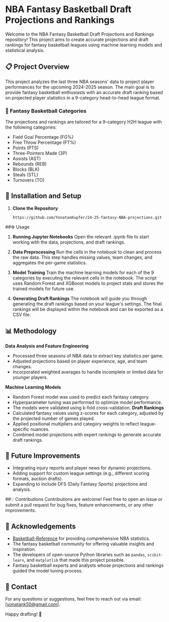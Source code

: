 # NBA Fantasy Basketball Draft Projections and Rankings

Welcome to the NBA Fantasy Basketball Draft Projections and Rankings repository! This project aims to create accurate projections and draft rankings for fantasy basketball leagues using machine learning models and statistical analysis.

## 📋 Project Overview
This project analyzes the last three NBA seasons' data to project player performances for the upcoming 2024-2025 season. The main goal is to provide fantasy basketball enthusiasts with an accurate draft ranking based on projected player statistics in a 9-category head-to-head league format.

### 🏀 Fantasy Basketball Categories
The projections and rankings are tailored for a 9-category H2H league with the following categories:
- Field Goal Percentage (FG%)
- Free Throw Percentage (FT%)
- Points (PTS)
- Three-Pointers Made (3P)
- Assists (AST)
- Rebounds (REB)
- Blocks (BLK)
- Steals (STL)
- Turnovers (TO)

## 🔧 Installation and Setup

1. **Clone the Repository**
   ```
   https://github.com/YonatanKupfer/24-25-fantasy-NBA-projections.git
   ```
 ##⚙️ Usage
1. **Running Jupyter Notebooks**
Open the relevant .ipynb file to start working with the data, projections, and draft rankings.

2. **Data Preprocessing**
Run the cells in the notebook to clean and process the raw data. This step handles missing values, team changes, and aggregates the per-game statistics.

3. **Model Training**
Train the machine learning models for each of the 9 categories by executing the relevant cells in the notebook. The script uses Random Forest and XGBoost models to project stats and stores the trained models for future use.

4. **Generating Draft Rankings**
The notebook will guide you through generating the draft rankings based on your league's settings. The final rankings will be displayed within the notebook and can be exported as a CSV file.

## 📊 Methodology
**Data Analysis and Feature Engineering**
* Processed three seasons of NBA data to extract key statistics per game.
* Adjusted projections based on player experience, age, and team changes.
* Incorporated weighted averages to handle incomplete or limited data for younger players.
  
**Machine Learning Models**
* Random Forest model was used to predict each fantasy category.
* Hyperparameter tuning was performed to optimize model performance.
* The models were validated using k-fold cross-validation.
**Draft Rankings**
* Calculated fantasy values using z-scores for each category, adjusted by the projected number of games played.
* Applied positional multipliers and category weights to reflect league-specific nuances.
* Combined model projections with expert rankings to generate accurate draft rankings.

## 🎯 Future Improvements
* Integrating injury reports and player news for dynamic projections.
* Adding support for custom league settings (e.g., different scoring formats, auction drafts).
* Expanding to include DFS (Daily Fantasy Sports) projections and analysis.

##💡 Contributions
Contributions are welcome! Feel free to open an issue or submit a pull request for bug fixes, feature enhancements, or any other improvements.

## 🤝 Acknowledgements
- [Basketball-Reference](https://www.basketball-reference.com/) for providing comprehensive NBA statistics.
- The fantasy basketball community for offering valuable insights and inspiration.
- The developers of open-source Python libraries such as `pandas`, `scikit-learn`, and `matplotlib` that made this project possible.
- Fantasy basketball experts and analysts whose projections and rankings guided the model tuning process.

## 📧 Contact
For any questions or suggestions, feel free to reach out via email: [yonatank50@gmail.com].

Happy drafting! 🏀
